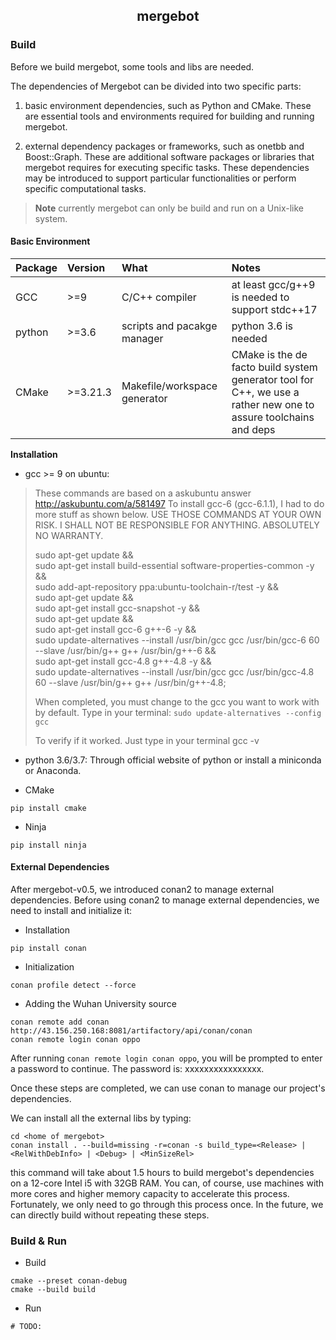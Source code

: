<h2 align="center">mergebot</h2>

### Build

Before we build mergebot, some tools and libs are needed.

The dependencies of Mergebot can be divided into two specific parts:

1. basic environment dependencies, such as Python and CMake. These are essential
   tools and environments required for building and running mergebot.

2. external dependency packages or frameworks, such as onetbb and Boost::Graph.
   These are additional software packages or libraries that mergebot requires
   for executing specific tasks. These dependencies may be introduced to support
   particular functionalities or perform specific computational tasks.

> **Note**
> currently mergebot can only be build and run on a Unix-like system.

#### Basic Environment

| Package | Version   | What                         | Notes                                                                                                            |
|---------|:----------|:-----------------------------|:-----------------------------------------------------------------------------------------------------------------|
| GCC     | \>=9      | C/C++ compiler               | at least gcc/g++9 is needed to support stdc++17                                                                  |
| python  | \>=3.6    | scripts and pacakge manager  | python 3.6 is needed                                                                                             |
| CMake   | \>=3.21.3 | Makefile/workspace generator | CMake is the de facto build system generator tool for C++, we use a rather new one to assure toolchains and deps |

**Installation**

+ gcc >= 9 on ubuntu:

> These commands are based on a askubuntu answer http://askubuntu.com/a/581497
> To install gcc-6 (gcc-6.1.1), I had to do more stuff as shown below.
> USE THOSE COMMANDS AT YOUR OWN RISK. I SHALL NOT BE RESPONSIBLE FOR ANYTHING.
> ABSOLUTELY NO WARRANTY.
>
> sudo apt-get update && \
> sudo apt-get install build-essential software-properties-common -y && \
> sudo add-apt-repository ppa:ubuntu-toolchain-r/test -y && \
> sudo apt-get update && \
> sudo apt-get install gcc-snapshot -y && \
> sudo apt-get update && \
> sudo apt-get install gcc-6 g++-6 -y && \
> sudo update-alternatives --install /usr/bin/gcc gcc /usr/bin/gcc-6 60 --slave
> /usr/bin/g++ g++ /usr/bin/g++-6 && \
> sudo apt-get install gcc-4.8 g++-4.8 -y && \
> sudo update-alternatives --install /usr/bin/gcc gcc /usr/bin/gcc-4.8 60
> --slave
> /usr/bin/g++ g++ /usr/bin/g++-4.8;
>
>When completed, you must change to the gcc you want to work with by default.
> Type in your terminal:
`sudo update-alternatives --config gcc`
>
>To verify if it worked. Just type in your terminal
> gcc -v

+ python 3.6/3.7:
  Through official website of python or install a miniconda or Anaconda.

+ CMake

```shell
pip install cmake
```

+ Ninja

```shell
pip install ninja
```

#### External Dependencies

After mergebot-v0.5, we introduced conan2 to manage external dependencies.
Before using conan2 to manage external dependencies, we need to install and
initialize it:

+ Installation

```shell
pip install conan
```

+ Initialization

```shell
conan profile detect --force
```

+ Adding the Wuhan University source

```shell
conan remote add conan http://43.156.250.168:8081/artifactory/api/conan/conan
conan remote login conan oppo
```

After running `conan remote login conan oppo`, you will be prompted to enter a
password to continue. The password is: xxxxxxxxxxxxxxxx.

Once these steps are completed, we can use conan to manage our project's
dependencies.

We can install all the external libs by typing:

```shell
cd <home of mergebot>
conan install . --build=missing -r=conan -s build_type=<Release> | <RelWithDebInfo> | <Debug> | <MinSizeRel>
```

this command will take about 1.5 hours to build mergebot's dependencies on a
12-core Intel i5 with 32GB RAM. You can, of course, use machines with more cores
and higher memory capacity to accelerate this process. Fortunately, we only need
to go through this process once. In the future, we can directly build without
repeating these steps.

### Build & Run

+ Build

```shell
cmake --preset conan-debug
cmake --build build
```

+ Run

```shell
# TODO: 
```



